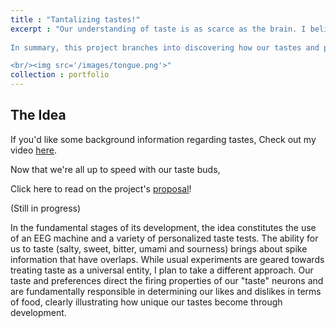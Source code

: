 ```yaml
---
title : "Tantalizing tastes!"
excerpt : "Our understanding of taste is as scarce as the brain. I believe that in a lot of ways, food is a language that can be understood globally and has to be deconstructed via posessing a greater understanding of our neuronal networks. 
 
In summary, this project branches into discovering how our tastes and preferences generate neuronal spike information. 

<br/><img src='/images/tongue.png'>"
collection : portfolio
---
```



## The Idea

If you'd like some background information regarding tastes, Check out my video [here](https://www.youtube.com/watch?v=AujY-Fkx5z8&feature=youtu.be).

Now that we're all up to speed with our taste buds, 

Click here to read on the project's [proposal](https://kristy-mualim.squarespace.com/)! 

(Still in progress)

In the fundamental stages of its development, the idea constitutes the use of an EEG machine and a variety of personalized taste tests. The ability for us to taste (salty, sweet, bitter, umami and sourness) brings about spike information that have overlaps. While usual experiments are geared towards treating taste as a universal entity, I plan to take a different approach. Our taste and preferences direct the firing properties of our "taste" neurons and are fundamentally responsible in determining our likes and dislikes in terms of food, clearly illustrating how unique our tastes become through development. 
